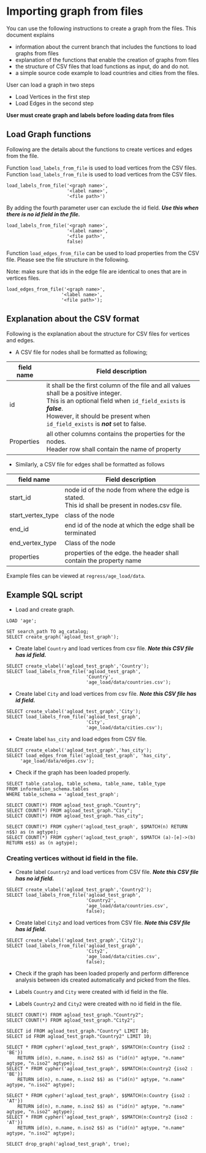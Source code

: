# Importing graph from files 
You can use the following instructions to create a graph from the files. This document explains 
- information about the current branch that includes the functions to load graphs from files
- explanation of the functions that enable the creation of graphs from files 
- the structure of CSV files that load functions as input, do and do not. 
- a simple source code example to load countries and cities from the files. 


User can load a graph in two steps 
- Load Vertices in the first step
- Load Edges in the second step

**User must create graph and labels before loading data from files**

## Load Graph functions 
Following are the details about the functions to create vertices and edges from the file. 

Function `load_labels_from_file` is used to load vertices from the CSV files. 
Function `load_labels_from_file` is used to load vertices from the CSV files. 

```postgresql
load_labels_from_file('<graph name>', 
                      '<label name>',
                      '<file path>')
```

By adding the fourth parameter user can exclude the id field. ***Use this when there is no id field in the file.***

```postgresql
load_labels_from_file('<graph name>', 
                      '<label name>',
                      '<file path>', 
                      false)
```

Function `load_edges_from_file` can be used to load properties from the CSV file. Please see the file structure in the following. 

Note: make sure that ids in the edge file are identical to ones that are in vertices files. 

```postgresql
load_edges_from_file('<graph name>',
                    '<label name>',
                    '<file path>');
```

## Explanation about the CSV format
Following is the explanation about the structure for CSV files for vertices and edges.

- A CSV file for nodes shall be formatted as following; 

| field name | Field description                                            |
| ---------- | ------------------------------------------------------------ |
| id         | it shall be the first column of the file and all values shall be a positive integer. <br>This is an optional field when `id_field_exists` is ***false***. <br>However, it should be present when `id_field_exists` is ***not*** set to false.  |
| Properties | all other columns contains the properties for the nodes. <br>Header row shall contain the name of property |

- Similarly, a CSV file for edges shall be formatted as follows 

| field name        | Field description                                            |
| ----------------- | ------------------------------------------------------------ |
| start_id          | node id of the node from where the edge is stated. <br>This id shall be present in nodes.csv file. |
| start_vertex_type | class of the node                                            |
| end_id            | end id of the node at which the edge shall be terminated    |
| end_vertex_type   | Class of the node                                            |
| properties        | properties of the edge. the header shall contain the property name |

Example files can be viewed at `regress/age_load/data`.

## Example SQL script 

- Load and create graph.
```postgresql
LOAD 'age';

SET search_path TO ag_catalog;
SELECT create_graph('agload_test_graph');
```

- Create label `Country` and load vertices from csv file. ***Note this CSV file has id field.***

```postgresql
SELECT create_vlabel('agload_test_graph','Country');
SELECT load_labels_from_file('agload_test_graph',
                             'Country',
                             'age_load/data/countries.csv');
```

- Create label `City` and load vertices from csv file. ***Note this CSV file has id field.***

```postgresql
SELECT create_vlabel('agload_test_graph','City');
SELECT load_labels_from_file('agload_test_graph',
                             'City', 
                             'age_load/data/cities.csv');
```

- Create label `has_city` and load edges from CSV file.

```postgresql
SELECT create_elabel('agload_test_graph','has_city');
SELECT load_edges_from_file('agload_test_graph', 'has_city',
     'age_load/data/edges.csv');
```

- Check if the graph has been loaded properly.

```postgresql
SELECT table_catalog, table_schema, table_name, table_type
FROM information_schema.tables
WHERE table_schema = 'agload_test_graph';

SELECT COUNT(*) FROM agload_test_graph."Country";
SELECT COUNT(*) FROM agload_test_graph."City";
SELECT COUNT(*) FROM agload_test_graph."has_city";

SELECT COUNT(*) FROM cypher('agload_test_graph', $$MATCH(n) RETURN n$$) as (n agtype);
SELECT COUNT(*) FROM cypher('agload_test_graph', $$MATCH (a)-[e]->(b) RETURN e$$) as (n agtype);
```

### Creating vertices without id field in the file. 

- Create label `Country2` and load vertices from CSV file. ***Note this CSV file has no id field.***

```postgresql
SELECT create_vlabel('agload_test_graph','Country2');
SELECT load_labels_from_file('agload_test_graph',
                             'Country2',
                             'age_load/data/countries.csv', 
                             false);
```

- Create label `City2` and load vertices from CSV file. ***Note this CSV file has id field.***

```postgresql
SELECT create_vlabel('agload_test_graph','City2');
SELECT load_labels_from_file('agload_test_graph',
                             'City2',
                             'age_load/data/cities.csv', 
                             false);
```

- Check if the graph has been loaded properly and perform difference analysis between ids created automatically and picked from the files.

- Labels `Country` and `City` were created with id field in the file.
- Labels `Country2` and `City2` were created with no id field in the file.

```postgresql
SELECT COUNT(*) FROM agload_test_graph."Country2";
SELECT COUNT(*) FROM agload_test_graph."City2";

SELECT id FROM agload_test_graph."Country" LIMIT 10;
SELECT id FROM agload_test_graph."Country2" LIMIT 10;

SELECT * FROM cypher('agload_test_graph', $$MATCH(n:Country {iso2 : 'BE'})
    RETURN id(n), n.name, n.iso2 $$) as ("id(n)" agtype, "n.name" agtype, "n.iso2" agtype);
SELECT * FROM cypher('agload_test_graph', $$MATCH(n:Country2 {iso2 : 'BE'})
    RETURN id(n), n.name, n.iso2 $$) as ("id(n)" agtype, "n.name" agtype, "n.iso2" agtype);

SELECT * FROM cypher('agload_test_graph', $$MATCH(n:Country {iso2 : 'AT'})
    RETURN id(n), n.name, n.iso2 $$) as ("id(n)" agtype, "n.name" agtype, "n.iso2" agtype);
SELECT * FROM cypher('agload_test_graph', $$MATCH(n:Country2 {iso2 : 'AT'})
    RETURN id(n), n.name, n.iso2 $$) as ("id(n)" agtype, "n.name" agtype, "n.iso2" agtype);

SELECT drop_graph('agload_test_graph', true);
```

